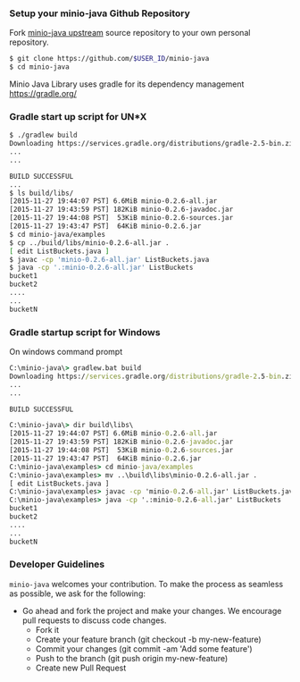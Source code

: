 ### Setup your minio-java Github Repository
Fork [minio-java upstream](https://github.com/minio/minio-java/fork) source repository to your own personal repository.
```sh
$ git clone https://github.com/$USER_ID/minio-java
$ cd minio-java
```

Minio Java Library uses gradle for its dependency management https://gradle.org/

### Gradle start up script for UN*X
```sh
$ ./gradlew build
Downloading https://services.gradle.org/distributions/gradle-2.5-bin.zip
...
...

BUILD SUCCESSFUL
...
$ ls build/libs/
[2015-11-27 19:44:07 PST] 6.6MiB minio-0.2.6-all.jar
[2015-11-27 19:43:59 PST] 182KiB minio-0.2.6-javadoc.jar
[2015-11-27 19:44:08 PST]  53KiB minio-0.2.6-sources.jar
[2015-11-27 19:43:47 PST]  64KiB minio-0.2.6.jar
$ cd minio-java/examples
$ cp ../build/libs/minio-0.2.6-all.jar .
[ edit ListBuckets.java ]
$ javac -cp 'minio-0.2.6-all.jar' ListBuckets.java
$ java -cp '.:minio-0.2.6-all.jar' ListBuckets
bucket1
bucket2
....
...
bucketN
```

### Gradle startup script for Windows

On windows command prompt

```bat
C:\minio-java\> gradlew.bat build
Downloading https://services.gradle.org/distributions/gradle-2.5-bin.zip
...
...

BUILD SUCCESSFUL

C:\minio-java\> dir build\libs\
[2015-11-27 19:44:07 PST] 6.6MiB minio-0.2.6-all.jar
[2015-11-27 19:43:59 PST] 182KiB minio-0.2.6-javadoc.jar
[2015-11-27 19:44:08 PST]  53KiB minio-0.2.6-sources.jar
[2015-11-27 19:43:47 PST]  64KiB minio-0.2.6.jar
C:\minio-java\examples> cd minio-java/examples
C:\minio-java\examples> mv ..\build\libs\minio-0.2.6-all.jar .
[ edit ListBuckets.java ]
C:\minio-java\examples> javac -cp 'minio-0.2.6-all.jar' ListBuckets.java
C:\minio-java\examples> java -cp '.:minio-0.2.6-all.jar' ListBuckets
bucket1
bucket2
....
...
bucketN
```

###  Developer Guidelines

``minio-java`` welcomes your contribution. To make the process as seamless as possible, we ask for the following:

* Go ahead and fork the project and make your changes. We encourage pull requests to discuss code changes.
    - Fork it
    - Create your feature branch (git checkout -b my-new-feature)
    - Commit your changes (git commit -am 'Add some feature')
    - Push to the branch (git push origin my-new-feature)
    - Create new Pull Request
